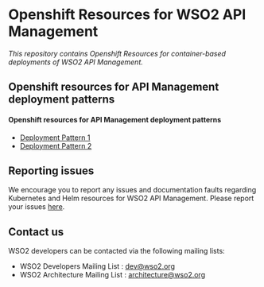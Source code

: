 # Openshift Resources for WSO2 API Management

*This repository contains Openshift Resources for container-based deployments of WSO2 API Management.*

## Openshift resources for API Management deployment patterns

#### Openshift resources for API Management deployment patterns

* [Deployment Pattern 1](am-pattern-1/README.md)
* [Deployment Pattern 2](am-pattern-2/README.md)

## Reporting issues

We encourage you to report any issues and documentation faults regarding Kubernetes and Helm resources
for WSO2 API Management. Please report your issues [here](https://github.com/wso2/openshift-apim/issues).

## Contact us

WSO2 developers can be contacted via the following mailing lists:

* WSO2 Developers Mailing List : [dev@wso2.org](mailto:dev@wso2.org)
* WSO2 Architecture Mailing List : [architecture@wso2.org](mailto:architecture@wso2.org)
